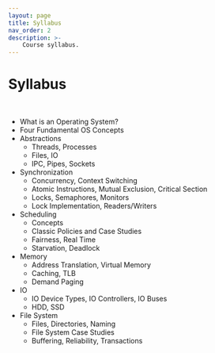 ```yaml
---
layout: page
title: Syllabus
nav_order: 2
description: >-
    Course syllabus.
---
```


# Syllabus

<br>

- What is an Operating System?
- Four Fundamental OS Concepts
- Abstractions
  - Threads, Processes
  - Files, IO
  - IPC, Pipes, Sockets
- Synchronization
  - Concurrency, Context Switching
  - Atomic Instructions, Mutual Exclusion, Critical Section
  - Locks, Semaphores, Monitors
  - Lock Implementation, Readers/Writers
- Scheduling
  - Concepts
  - Classic Policies and Case Studies
  - Fairness, Real Time
  - Starvation, Deadlock
- Memory
  - Address Translation, Virtual Memory
  - Caching, TLB
  - Demand Paging
- IO
  - IO Device Types, IO Controllers, IO Buses
  - HDD, SSD
- File System
  - Files, Directories, Naming
  - File System Case Studies
  - Buffering, Reliability, Transactions
